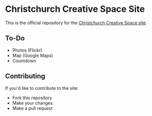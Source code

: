 Christchurch Creative Space Site
================================

This is the official repository for the [Christchurch Creative Space site](http://nztech.org/chchspace).

To-Do
-----

* Photos (Flickr)
* Map (Google Maps)
* Countdown

Contributing
------------

If you'd like to contribute to the site:

* Fork this repository
* Make your changes
* Make a pull request
